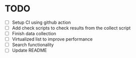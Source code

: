 # TODO
- [ ] Setup CI using github action
- [ ] Add check scripts to check results from the collect script
- [ ] Finish data collection
- [ ] Virtualized list to improve performance
- [ ] Search functionality
- [ ] Update README